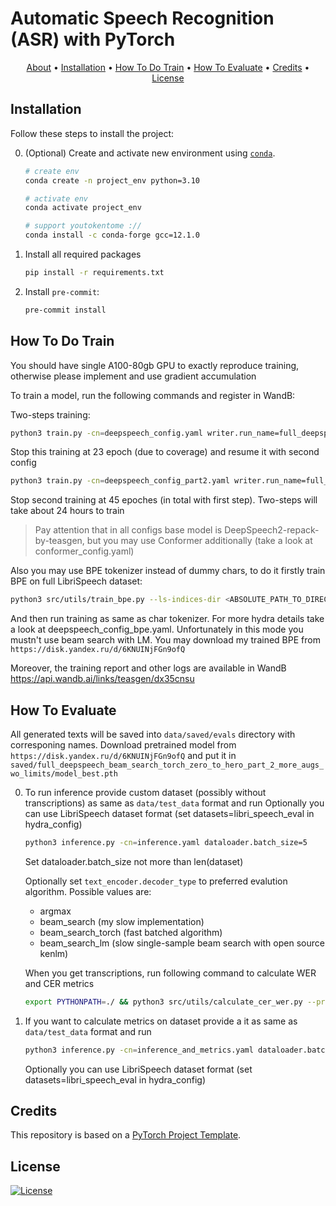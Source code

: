 # Automatic Speech Recognition (ASR) with PyTorch

<p align="center">
  <a href="#about">About</a> •
  <a href="#installation">Installation</a> •
  <a href="#how-to-do-train">How To Do Train</a> •
  <a href="#how-to-evaluate">How To Evaluate</a> •
  <a href="#credits">Credits</a> •
  <a href="#license">License</a>
</p>

## Installation

Follow these steps to install the project:

0. (Optional) Create and activate new environment using [`conda`](https://conda.io/projects/conda/en/latest/user-guide/getting-started.html).

   ```bash
   # create env
   conda create -n project_env python=3.10

   # activate env
   conda activate project_env

   # support youtokentome ://
   conda install -c conda-forge gcc=12.1.0
   ```

1. Install all required packages

   ```bash
   pip install -r requirements.txt
   ```

2. Install `pre-commit`:
   ```bash
   pre-commit install
   ```

## How To Do Train
You should have single A100-80gb GPU to exactly reproduce training, otherwise please implement and use gradient accumulation

To train a model, run the following commands and register in WandB:

Two-steps training:
```bash
python3 train.py -cn=deepspeech_config.yaml writer.run_name=full_deepspeech_beam_search_torch_zero_to_hero 
```
Stop this training at 23 epoch (due to coverage) and resume it with second config
```bash
python3 train.py -cn=deepspeech_config_part2.yaml writer.run_name=full_deepspeech_beam_search_torch_zero_to_hero_part_2_more_augs_wo_limits trainer.resume_from=<ABSOLUTE_PATH_TO_DIRECTORY>/saved/full_deepspeech_beam_search_torch_zero_to_hero/model_best.pth
```
Stop second training at 45 epoches (in total with first step). Two-steps will take about 24 hours to train

> Pay attention that in all configs base model is DeepSpeech2-repack-by-teasgen, but you may use Conformer additionally (take a look at conformer_config.yaml)

Also you may use BPE tokenizer instead of dummy chars, to do it firstly train BPE on full LibriSpeech dataset:
```bash
python3 src/utils/train_bpe.py --ls-indices-dir <ABSOLUTE_PATH_TO_DIRECTORY>/data/datasets/librispeech --dir-to-save-model <ABSOLUTE_PATH_TO_DIRECTORY>/data/bpe
```
And then run training as same as char tokenizer. For more hydra details take a look at deepspeech_config_bpe.yaml. Unfortunately in this mode you mustn't use beam search with LM. You may download my trained BPE from `https://disk.yandex.ru/d/6KNUINjFGn9ofQ`

Moreover, the training report and other logs are available in WandB https://api.wandb.ai/links/teasgen/dx35cnsu

## How To Evaluate
All generated texts will be saved into `data/saved/evals` directory with corresponing names. Download pretrained model from `https://disk.yandex.ru/d/6KNUINjFGn9ofQ` and put it in `saved/full_deepspeech_beam_search_torch_zero_to_hero_part_2_more_augs_wo_limits/model_best.pth`

0. To run inference provide custom dataset (possibly without transcriptions) as same as `data/test_data` format and run
   Optionally you can use LibriSpeech dataset format (set datasets=libri_speech_eval in hydra_config)

   ```bash
   python3 inference.py -cn=inference.yaml dataloader.batch_size=5
   ```
   Set dataloader.batch_size not more than len(dataset)

   Optionally set `text_encoder.decoder_type` to preferred evalution algorithm. Possible values are:
   - argmax
   - beam_search (my slow implementation)
   - beam_search_torch (fast batched algorithm)
   - beam_search_lm (slow single-sample beam search with open source kenlm)

   When you get transcriptions, run following command to calculate WER and CER metrics
   ```bash
   export PYTHONPATH=./ && python3 src/utils/calculate_cer_wer.py --predicts-dir <ABSOLUTE_PATH_TO_DIRECTORY>/data/saved/evals/test --gt-dir <ABSOLUTE_PATH_TO_DIRECTORY>/data/test_data/transcriptions
   ```

1. If you want to calculate metrics on dataset provide a it as same as `data/test_data` format and run
   
   ```bash
   python3 inference.py -cn=inference_and_metrics.yaml dataloader.batch_size=5
   ```

   Optionally you can use LibriSpeech dataset format (set datasets=libri_speech_eval in hydra_config)

## Credits

This repository is based on a [PyTorch Project Template](https://github.com/Blinorot/pytorch_project_template).

## License

[![License](https://img.shields.io/badge/license-MIT-blue.svg)](/LICENSE)
